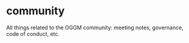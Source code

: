 # community
All things related to the OGGM community: meeting notes, governance, code of conduct, etc.
